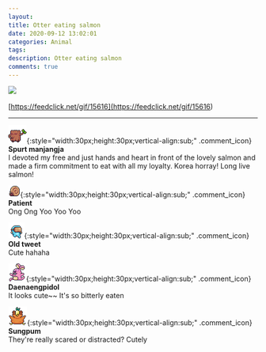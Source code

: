 ```yaml
---
layout: 
title: Otter eating salmon
date: 2020-09-12 13:02:01
categories: Animal
tags: 
description: Otter eating salmon
comments: true
---
```


![](https://blog.kakaocdn.net/dn/qpzX4/btqIrt7V8og/KTxLZgJL6FcVgVlFqtkCJ1/img.gif)

[https://feedclick.net/gif/15616](<https://feedclick.net/gif/15616>)

* * *

![comment](/assets/character/trunk.png){:style="width:30px;height:30px;vertical-align:sub;" .comment_icon} **Spurt manjangja**  
I devoted my free and just hands and heart in front of the lovely salmon and made a firm commitment to eat with all my loyalty. Korea horray! Long live salmon!  
  
![comment](/assets/character/snail.png){:style="width:30px;height:30px;vertical-align:sub;" .comment_icon} **Patient**  
Ong Ong Yoo Yoo Yoo   
  
![comment](/assets/character/goggle.png){:style="width:30px;height:30px;vertical-align:sub;" .comment_icon} **Old tweet**  
Cute hahaha   
  
![comment](/assets/character/bunny.png){:style="width:30px;height:30px;vertical-align:sub;" .comment_icon} **Daenaengpidol**  
It looks cute~~ It's so bitterly eaten   
  
![comment](/assets/character/bird.png){:style="width:30px;height:30px;vertical-align:sub;" .comment_icon} **Sungpum**  
They're really scared or distracted? Cutely  
  

